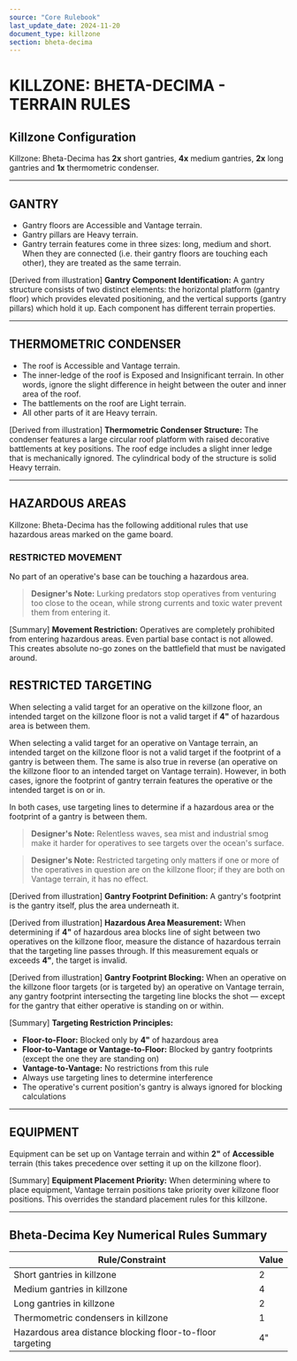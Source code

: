 ```yaml
---
source: "Core Rulebook"
last_update_date: 2024-11-20
document_type: killzone
section: bheta-decima
---
```


# KILLZONE: BHETA-DECIMA - TERRAIN RULES

## Killzone Configuration

Killzone: Bheta-Decima has **2x** short gantries, **4x** medium gantries, **2x** long gantries and **1x** thermometric condenser.

---

## GANTRY

* Gantry floors are Accessible and Vantage terrain.
* Gantry pillars are Heavy terrain.
* Gantry terrain features come in three sizes: long, medium and short. When they are connected (i.e. their gantry floors are touching each other), they are treated as the same terrain.

[Derived from illustration]
**Gantry Component Identification:**
A gantry structure consists of two distinct elements: the horizontal platform (gantry floor) which provides elevated positioning, and the vertical supports (gantry pillars) which hold it up. Each component has different terrain properties.

---

## THERMOMETRIC CONDENSER

* The roof is Accessible and Vantage terrain.
* The inner-ledge of the roof is Exposed and Insignificant terrain. In other words, ignore the slight difference in height between the outer and inner area of the roof.
* The battlements on the roof are Light terrain.
* All other parts of it are Heavy terrain.

[Derived from illustration]
**Thermometric Condenser Structure:**
The condenser features a large circular roof platform with raised decorative battlements at key positions. The roof edge includes a slight inner ledge that is mechanically ignored. The cylindrical body of the structure is solid Heavy terrain.

---

## HAZARDOUS AREAS

Killzone: Bheta-Decima has the following additional rules that use hazardous areas marked on the game board.

### RESTRICTED MOVEMENT

No part of an operative's base can be touching a hazardous area.

> **Designer's Note:** Lurking predators stop operatives from venturing too close to the ocean, while strong currents and toxic water prevent them from entering it.

[Summary]
**Movement Restriction:** Operatives are completely prohibited from entering hazardous areas. Even partial base contact is not allowed. This creates absolute no-go zones on the battlefield that must be navigated around.

## RESTRICTED TARGETING

When selecting a valid target for an operative on the killzone floor, an intended target on the killzone floor is not a valid target if **4"** of hazardous area is between them.

When selecting a valid target for an operative on Vantage terrain, an intended target on the killzone floor is not a valid target if the footprint of a gantry is between them. The same is also true in reverse (an operative on the killzone floor to an intended target on Vantage terrain). However, in both cases, ignore the footprint of gantry terrain features the operative or the intended target is on or in.

In both cases, use targeting lines to determine if a hazardous area or the footprint of a gantry is between them.

> **Designer's Note:** Relentless waves, sea mist and industrial smog make it harder for operatives to see targets over the ocean's surface.

> **Designer's Note:** Restricted targeting only matters if one or more of the operatives in question are on the killzone floor; if they are both on Vantage terrain, it has no effect.

[Derived from illustration]
**Gantry Footprint Definition:**
A gantry's footprint is the gantry itself, plus the area underneath it.

[Derived from illustration]
**Hazardous Area Measurement:**
When determining if **4"** of hazardous area blocks line of sight between two operatives on the killzone floor, measure the distance of hazardous terrain that the targeting line passes through. If this measurement equals or exceeds **4"**, the target is invalid.

[Derived from illustration]
**Gantry Footprint Blocking:**
When an operative on the killzone floor targets (or is targeted by) an operative on Vantage terrain, any gantry footprint intersecting the targeting line blocks the shot — except for the gantry that either operative is standing on or within.

[Summary]
**Targeting Restriction Principles:**
* **Floor-to-Floor:** Blocked only by **4"** of hazardous area
* **Floor-to-Vantage or Vantage-to-Floor:** Blocked by gantry footprints (except the one they are standing on)
* **Vantage-to-Vantage:** No restrictions from this rule
* Always use targeting lines to determine interference
* The operative's current position's gantry is always ignored for blocking calculations

---

## EQUIPMENT

Equipment can be set up on Vantage terrain and within **2"** of **Accessible** terrain (this takes precedence over setting it up on the killzone floor).

[Summary]
**Equipment Placement Priority:** When determining where to place equipment, Vantage terrain positions take priority over killzone floor positions. This overrides the standard placement rules for this killzone.

---

## **Bheta-Decima** Key Numerical Rules Summary

| Rule/Constraint | Value |
|-----------------|-------|
| Short gantries in killzone | 2 |
| Medium gantries in killzone | 4 |
| Long gantries in killzone | 2 |
| Thermometric condensers in killzone | 1 |
| Hazardous area distance blocking floor-to-floor targeting | 4" |